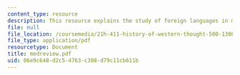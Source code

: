 ```yaml
---
content_type: resource
description: This resource explains the study of foreign languages in medieval societies.
file: null
file_location: /coursemedia/21h-411-history-of-western-thought-500-1300-fall-2004/06e9c648d2c54763c308d79c11cb611b_medreview.pdf
file_type: application/pdf
resourcetype: Document
title: medreview.pdf
uid: 06e9c648-d2c5-4763-c308-d79c11cb611b
---
```

